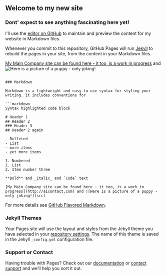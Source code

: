 ## Welcome to my new site

### Dont' expect to see anything fascinating here yet!

I'll use the [editor on GitHub](https://github.com/alexandershedden/github-pages-with-jekyll/edit/gh-pages/index.md) to maintain and preview the content for my website in Markdown files.

Whenever you commit to this repository, GitHub Pages will run [Jekyll](https://jekyllrb.com/) to rebuild the pages in your site, from the content in your Markdown files.

[My Main Company site can be found here - it too, is a work in progress](http://aicontact.com) and ![Here is a picture of a puppy - only joking!](src)
```

### Markdown

Markdown is a lightweight and easy-to-use syntax for styling your writing. It includes conventions for

```markdown
Syntax highlighted code block

# Header 1
## Header 2
### Header 3
## Header 2 again

- Bulleted
- List
- more items
- yet more items

1. Numbered
2. List
3. Item number three

**Bold** and _Italic_ and `Code` text

[My Main Company site can be found here - it too, is a work in progress](http://aicontact.com) and ![Here is a picture of a puppy - only joking!](src)
```

For more details see [GitHub Flavored Markdown](https://guides.github.com/features/mastering-markdown/).

### Jekyll Themes

Your Pages site will use the layout and styles from the Jekyll theme you have selected in your [repository settings](https://github.com/alexandershedden/github-pages-with-jekyll/settings). The name of this theme is saved in the Jekyll `_config.yml` configuration file.

### Support or Contact

Having trouble with Pages? Check out our [documentation](https://docs.github.com/categories/github-pages-basics/) or [contact support](https://github.com/contact) and we’ll help you sort it out.
